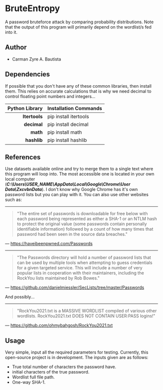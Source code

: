 # BruteEntropy
A password bruteforce attack by comparing probability distributions. Note that the output of this program will primarily depend on the wordlist/s fed into it.

## Author
- Carman Zyre A. Bautista

## Dependencies
If possible that you don't have any of these common libraries, then install them. This relies on accurate calculations that is why we need decimal to control floating point numbers and integers...

|Python Library| Installation Commands |
|-------------:|-----------------------|
| **Itertools**| pip install itertools |
|   **decimal**| pip install decimal   |
|      **math**| pip install math      |
|   **hashlib**| pip install hashlib   | 

## References
Use datasets available online and try to merge them to a single text where this program will loop into. The most accessible one is located in your own local computer (***C:\Users\USER_NAME\AppData\Local\Google\Chrome\User Data\ZxcvbnData***). I don't know why Google Chrome has it's own password lists but you can play with it. You can also use other websites such as:

---
> "The entire set of passwords is downloadable for free below with each password being represented as either a SHA-1 or an NTLM hash to protect the original value (some passwords contain personally identifiable information) followed by a count of how many times that password had been seen in the source data breaches."

— https://haveibeenpwned.com/Passwords

---
> "The Passwords directory will hold a number of password lists that can be used by multiple tools when attempting to guess credentials for a given targeted service. This will include a number of very popular lists in cooperation with their maintainers, including the RockYou lists maintained by Rob Bowes."

— https://github.com/danielmiessler/SecLists/tree/master/Passwords

And possibly...

---
> "RockYou2021.txt is a MASSIVE WORDLIST compiled of various other wordlists. RockYou2021.txt DOES NOT CONTAIN USER:PASS logins!"

— https://github.com/ohmybahgosh/RockYou2021.txt

## Usage
Very simple, input all the required parameters for testing. Currently, this open-source project is in development. The inputs given are as follows:
- True total number of characters the password have.
- initial characters of the true password.
- Wordlist full file path.
- One-way SHA-1.
